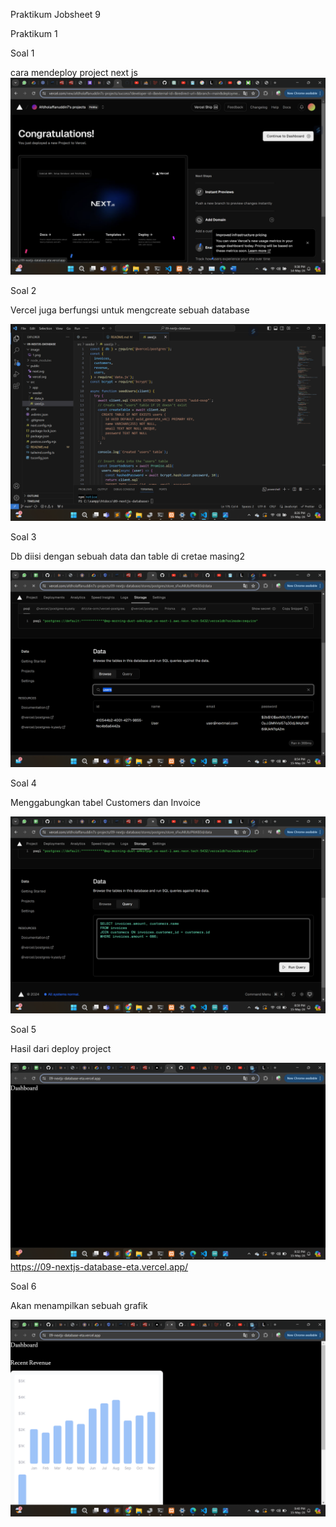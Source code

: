 Praktikum Jobsheet 9

Praktikum 1

Soal 1

cara mendeploy project next js
![Output](image/1.png)

Soal 2

Vercel juga berfungsi untuk mengcreate sebuah database

![Output](image/2.png)

Soal 3

Db diisi dengan sebuah data dan table di cretae masing2

![Output](image/3.png)

Soal 4

Menggabungkan tabel Customers dan Invoice

![Output](image/4.png)

Soal 5

Hasil dari deploy project

![Output](image/5.png)
https://09-nextjs-database-eta.vercel.app/

Soal 6

Akan menampilkan sebuah grafik

![Output](image/6.png)